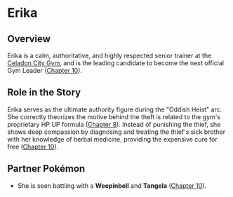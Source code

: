 # Erika

## Overview
Erika is a calm, authoritative, and highly respected senior trainer at the [Celadon City Gym](./../locations/Celadon_City.md#celadon-gym), and is the leading candidate to become the next official Gym Leader ([Chapter 10](../../story/chapter10.md)).

## Role in the Story
Erika serves as the ultimate authority figure during the "Oddish Heist" arc. She correctly theorizes the motive behind the theft is related to the gym's proprietary HP UP formula ([Chapter 8](../../story/chapter8.md)). Instead of punishing the thief, she shows deep compassion by diagnosing and treating the thief's sick brother with her knowledge of herbal medicine, providing the expensive cure for free ([Chapter 10](../../story/chapter10.md)).

## Partner Pokémon
*   She is seen battling with a **Weepinbell** and **Tangela** ([Chapter 10](../../story/chapter10.md)). 